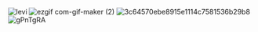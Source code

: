 ![levi](https://user-images.githubusercontent.com/55863344/113024001-72ba0f80-91b0-11eb-9fbc-522997dd6969.gif)
![ezgif com-gif-maker (2)](https://user-images.githubusercontent.com/55863344/113026409-3e941e00-91b3-11eb-8be3-c3d8248f4057.gif)
![3c64570ebe8915e1114c7581536b29b8](https://user-images.githubusercontent.com/55863344/113023122-85801480-91af-11eb-89a8-76cb8df60280.gif)
![gPnTgRA](https://user-images.githubusercontent.com/55863344/113024643-30dd9900-91b1-11eb-976e-652638f17de2.gif)






